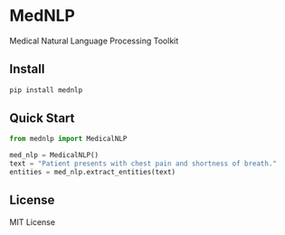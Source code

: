 # MedNLP

Medical Natural Language Processing Toolkit

## Install

```bash
pip install mednlp
```

## Quick Start

```python
from mednlp import MedicalNLP

med_nlp = MedicalNLP()
text = "Patient presents with chest pain and shortness of breath."
entities = med_nlp.extract_entities(text)
```

## License

MIT License
